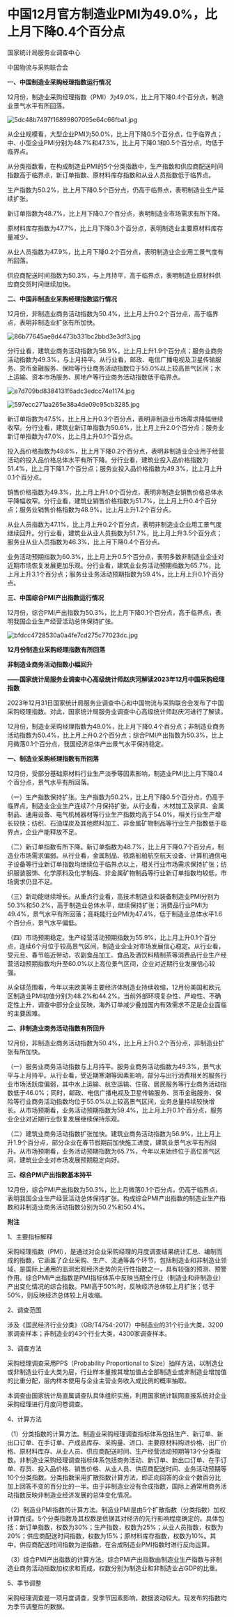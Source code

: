 # 中国12月官方制造业PMI为49.0%，比上月下降0.4个百分点

国家统计局服务业调查中心

中国物流与采购联合会

**一、中国制造业采购经理指数运行情况**

12月份，制造业采购经理指数（PMI）为49.0%，比上月下降0.4个百分点，制造业景气水平有所回落。

![5dc48b7497f16899807095e64c66fba1.jpg](https://raw.githubusercontent.com/qqhsx/qqnews_image/main/2023/12/31/中国12月官方制造业PMI为49.0%，比上月下降0.4个百分点/5dc48b7497f16899807095e64c66fba1.jpg)

从企业规模看，大型企业PMI为50.0%，比上月下降0.5个百分点，位于临界点；中、小型企业PMI分别为48.7%和47.3%，比上月下降0.1和0.5个百分点，均低于临界点。

从分类指数看，在构成制造业PMI的5个分类指数中，生产指数和供应商配送时间指数高于临界点，新订单指数、原材料库存指数和从业人员指数低于临界点。

生产指数为50.2%，比上月下降0.5个百分点，仍高于临界点，表明制造业生产延续扩张。

新订单指数为48.7%，比上月下降0.7个百分点，表明制造业市场需求有所下降。

原材料库存指数为47.7%，比上月下降0.3个百分点，表明制造业主要原材料库存量减少。

从业人员指数为47.9%，比上月下降0.2个百分点，表明制造业企业用工景气度有所回落。

供应商配送时间指数为50.3%，与上月持平，高于临界点，表明制造业原材料供应商交货时间继续加快。

**二、中国非制造业采购经理指数运行情况**

12月份，非制造业商务活动指数为50.4%，比上月上升0.2个百分点，高于临界点，表明非制造业扩张有所加快。

![86b77645ae8d4473b331bc2bbd3e3df3.jpg](https://raw.githubusercontent.com/qqhsx/qqnews_image/main/2023/12/31/中国12月官方制造业PMI为49.0%，比上月下降0.4个百分点/86b77645ae8d4473b331bc2bbd3e3df3.jpg)

分行业看，建筑业商务活动指数为56.9%，比上月上升1.9个百分点；服务业商务活动指数为49.3%，与上月持平。从行业看，邮政、电信广播电视及卫星传输服务、货币金融服务、保险等行业商务活动指数位于55.0%以上较高景气区间；水上运输、资本市场服务、房地产等行业商务活动指数低于临界点。

![e7d709bd8384131f6adc3edcc74e1174.jpg](https://raw.githubusercontent.com/qqhsx/qqnews_image/main/2023/12/31/中国12月官方制造业PMI为49.0%，比上月下降0.4个百分点/e7d709bd8384131f6adc3edcc74e1174.jpg)

![597ecc271aa265e38a4de09c95cb3285.jpg](https://raw.githubusercontent.com/qqhsx/qqnews_image/main/2023/12/31/中国12月官方制造业PMI为49.0%，比上月下降0.4个百分点/597ecc271aa265e38a4de09c95cb3285.jpg)

新订单指数为47.5%，比上月上升0.3个百分点，表明非制造业市场需求降幅继续收窄。分行业看，建筑业新订单指数为50.6%，比上月上升2.0个百分点；服务业新订单指数为47.0%，比上月上升0.1个百分点。

投入品价格指数为49.6%，比上月下降0.2个百分点，表明非制造业企业用于经营活动的投入品价格总体水平有所下降。分行业看，建筑业投入品价格指数为51.4%，比上月下降1.7个百分点；服务业投入品价格指数为49.3%，比上月上升0.1个百分点。

销售价格指数为49.3%，比上月上升1.0个百分点，表明非制造业销售价格总体水平降幅收窄。分行业看，建筑业销售价格指数为51.7%，比上月上升0.4个百分点；服务业销售价格指数为48.9%，比上月上升1.2个百分点。

从业人员指数为47.1%，比上月上升0.2个百分点，表明非制造业企业用工景气度继续回升。分行业看，建筑业从业人员指数为51.7%，比上月上升3.5个百分点；服务业从业人员指数为46.3%，比上月下降0.4个百分点。

业务活动预期指数为60.3%，比上月上升0.5个百分点，表明多数非制造业企业对近期市场恢复发展更加乐观。分行业看，建筑业业务活动预期指数为65.7%，比上月上升3.1个百分点；服务业业务活动预期指数为59.4%，比上月上升0.1个百分点。

**三、中国综合PMI产出指数运行情况**

12月份，综合PMI产出指数为50.3%，比上月下降0.1个百分点，高于临界点，表明我国企业生产经营活动总体保持扩张。

![bfdcc4728530a0a4fe7cd275c77023dc.jpg](https://raw.githubusercontent.com/qqhsx/qqnews_image/main/2023/12/31/中国12月官方制造业PMI为49.0%，比上月下降0.4个百分点/bfdcc4728530a0a4fe7cd275c77023dc.jpg)

**12月份制造业采购经理指数有所回落**

**非制造业商务活动指数小幅回升**

**——国家统计局服务业调查中心高级统计师赵庆河解读2023年12月中国采购经理指数**

2023年12月31日国家统计局服务业调查中心和中国物流与采购联合会发布了中国采购经理指数。对此，国家统计局服务业调查中心高级统计师赵庆河进行了解读。

12月份，制造业采购经理指数为49.0%，比上月下降0.4个百分点；非制造业商务活动指数为50.4%，比上月上升0.2个百分点；综合PMI产出指数为50.3%，比上月微落0.1个百分点，我国经济总体产出景气水平保持稳定。

**一、制造业采购经理指数有所回落**

12月份，受部分基础原材料行业生产淡季等因素影响，制造业PMI比上月下降0.4个百分点，景气水平有所回落。

（一）生产指数保持扩张。生产指数为50.2%，比上月下降0.5个百分点，仍高于临界点，制造业企业生产连续7个月保持扩张。从行业看，木材加工及家具、金属制品、通用设备、电气机械器材等行业生产指数均高于54.0%，相关行业生产增长较快；纺织、石油煤炭及其他燃料加工、非金属矿物制品等行业生产指数低于临界点，企业产能释放不足。

（二）新订单指数有所下降。新订单指数为48.7%，比上月下降0.7个百分点，制造业市场需求偏弱。从行业看，金属制品、铁路船舶航空航天设备、计算机通信电子设备等行业新订单指数均继续位于临界点以上，相关行业市场需求保持扩张；纺织服装服饰、化学原料及化学制品、非金属矿物制品等行业新订单指数均较低，市场需求仍显不足。

（三）新动能继续增长。从重点行业看，高技术制造业和装备制造业PMI分别为50.3%和50.2%，高于制造业总体水平，继续保持扩张；消费品行业PMI为49.4%，景气水平有所回落；高耗能行业PMI为47.4%，低于制造业总体水平1.6个百分点，景气水平偏低。

（四）市场预期稳定。生产经营活动预期指数为55.9%，比上月上升0.1个百分点，连续6个月位于较高景气区间，制造业企业对市场发展信心稳定。从行业看，受元旦、春节临近带动，农副食品加工、食品及酒饮料精制茶等消费品行业生产经营活动预期指数均升至60.0%以上高位景气区间，企业对近期行业发展信心较强。

从全球范围看，今年以来欧美等主要经济体制造业持续收缩，12月份美国和欧元区制造业PMI初值分别为48.2%和44.2%。当前外部环境复杂性、严峻性、不确定性上升，调查中部分企业反映，海外订单减少叠加国内有效需求不足是企业面临的主要困难。

**二、非制造业商务活动指数有所回升**

12月份，非制造业商务活动指数为50.4%，比上月上升0.2个百分点，非制造业扩张有所加快。

（一）服务业商务活动指数与上月持平。服务业商务活动指数为49.3%，景气水平与上月持平。从行业看，受近期寒潮等因素影响，部分与出行消费相关的服务行业市场活跃度偏弱，其中水上运输、航空运输、住宿、居民服务等行业商务活动指数低于46.0%；同时，邮政、电信广播电视及卫星传输服务、货币金融服务、保险等行业商务活动指数均位于55.0%以上较高景气区间，业务总量持续较快增长。从市场预期看，业务活动预期指数为59.4%，比上月上升0.1个百分点，服务业企业对近期行业恢复发展继续保持乐观。

（二）建筑业商务活动指数扩张加快。建筑业商务活动指数为56.9%，比上月上升1.9个百分点，部分企业在春节假期前加快施工进度，建筑业景气水平有所回升。从市场预期看，业务活动预期指数为65.7%，今年以来始终位于高位景气区间，建筑业企业对市场发展预期稳定向好。

**三、综合PMI产出指数基本持平**

12月份，综合PMI产出指数为50.3%，比上月微落0.1个百分点，仍高于临界点，表明我国企业生产经营活动总体保持扩张。构成综合PMI产出指数的制造业生产指数和非制造业商务活动指数分别为50.2%和50.4%。

**附注**

1、主要指标解释

采购经理指数（PMI），是通过对企业采购经理的月度调查结果统计汇总、编制而成的指数，它涵盖了企业采购、生产、流通等各个环节，包括制造业和非制造业领域，是国际上通用的监测宏观经济走势的先行性指数之一，具有较强的预测、预警作用。综合PMI产出指数是PMI指标体系中反映当期全行业（制造业和非制造业）产出变化情况的综合指数。PMI高于50%时，反映经济总体较上月扩张；低于50%，则反映经济总体较上月收缩。

2、调查范围

涉及《国民经济行业分类》（GB/T4754-2017）中制造业的31个行业大类，3200家调查样本；非制造业的43个行业大类，4300家调查样本。

3、调查方法

采购经理调查采用PPS（Probability Proportional to
Size）抽样方法，以制造业或非制造业行业大类为层，行业样本量按其增加值占全部制造业或非制造业增加值的比重分配，层内样本使用与企业主营业务收入成比例的概率抽取。

本调查由国家统计局直属调查队具体组织实施，利用国家统计联网直报系统对企业采购经理进行月度问卷调查。

4、计算方法

（1）分类指数的计算方法。制造业采购经理调查指标体系包括生产、新订单、新出口订单、在手订单、产成品库存、采购量、进口、主要原材料购进价格、出厂价格、原材料库存、从业人员、供应商配送时间、生产经营活动预期等13个分类指数。非制造业采购经理调查指标体系包括商务活动、新订单、新出口订单、在手订单、存货、投入品价格、销售价格、从业人员、供应商配送时间、业务活动预期等10个分类指数。分类指数采用扩散指数计算方法，即正向回答的企业个数百分比加上回答不变的百分比的一半。由于非制造业没有合成指数，国际上通常用商务活动指数反映非制造业经济发展的总体变化情况。

（2）制造业PMI指数的计算方法。制造业PMI是由5个扩散指数（分类指数）加权计算而成。5个分类指数及其权数是依据其对经济的先行影响程度确定的。具体包括：新订单指数，权数为30%；生产指数，权数为25%；从业人员指数，权数为20%；供应商配送时间指数，权数为15%；原材料库存指数，权数为10%。其中，供应商配送时间指数为逆指数，在合成制造业PMI指数时进行反向运算。

（3）综合PMI产出指数的计算方法。综合PMI产出指数由制造业生产指数与非制造业商务活动指数加权求和而成，权数分别为制造业和非制造业占GDP的比重。

5、季节调整

采购经理调查是一项月度调查，受季节因素影响，数据波动较大。现发布的指数均为季节调整后的数据。


